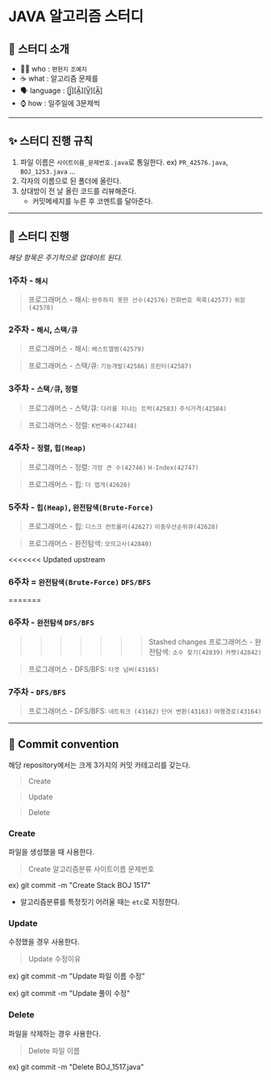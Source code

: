 # JAVA 알고리즘 스터디
## 👀 스터디 소개
- 🙋‍♀️ who : `편현지` `조예지`
- ☕ what : 알고리즘 문제를
- 🗣 language : [J̲̅][A̲̅][V̲̅][A̲̅]
- ⌚ how : 일주일에 3문제씩
---
## ✨ 스터디 진행 규칙
1. 파일 이름은 `사이트이름_문제번호.java`로 통일한다.
    ex) `PR_42576.java`, `BOJ_1253.java` ...
1. 각자의 이름으로 된 폴더에 올린다.
1. 상대방이 전 날 올린 코드를 리뷰해준다.
    - 커밋메세지를 누른 후 코멘트를 달아준다.

---
## 📅 스터디 진행
*해당 항목은 주기적으로 업데이트 된다.*

### 1주차 - `해시`
> 프로그래머스 - 해시: `완주하지 못한 선수(42576)` `전화번호 목록(42577)` `위장(42578)`

### 2주차 - `해시`, `스택/큐`
> 프로그래머스 - 해시: `베스트앨범(42579)`

> 프로그래머스 - 스택/큐: `기능개발(42586)` `프린터(42587)`

### 3주차 - `스택/큐`, `정렬`
> 프로그래머스 - 스택/큐: `다리를 지나는 트럭(42583)` `주식가격(42584)`

> 프로그래머스 - 정렬: `K번째수(42748)`

### 4주차 - `정렬`, `힙(Heap)`
> 프로그래머스 - 정렬: `가장 큰 수(42746)` `H-Index(42747)`

> 프로그래머스 - 힙: `더 맵게(42626)`

### 5주차 - `힙(Heap)`, `완전탐색(Brute-Force)`
> 프로그래머스 - 힙: `디스크 컨트롤러(42627)` `이중우선순위큐(42628)`

> 프로그래머스 - 완전탐색: `모의고사(42840)`

<<<<<<< Updated upstream
### 6주차 = `완전탐색(Brute-Force)` `DFS/BFS`
=======
### 6주차 - `완전탐색` `DFS/BFS`
>>>>>>> Stashed changes
> 프로그래머스 - 완전탐색: `소수 찾기(42839)` `카펫(42842)`

> 프로그래머스 - DFS/BFS: `타겟 넘버(43165)`

### 7주차 - `DFS/BFS`
> 프로그래머스 - DFS/BFS: `네트워크 (43162)` `단어 변환(43163)` `여행경로(43164)` 

---
## 📨 Commit convention
해당 repository에서는 크게 3가지의 커밋 카테고리를 갖는다.
> Create

> Update

> Delete

### Create
파일을 생성했을 때 사용한다.
> Create 알고리즘분류 사이트이름 문제번호

ex) git commit -m "Create Stack BOJ 1517"

- 알고리즘분류를 특정짓기 어려울 때는 `etc`로 지정한다.

### Update
수정했을 경우 사용한다.
> Update 수정이유

ex) git commit -m "Update 파일 이름 수정"  

ex) git commit -m "Update 풀이 수정"

### Delete
파일을 삭제하는 경우 사용한다.

> Delete 파일 이름

ex) git commit -m "Delete BOJ_1517.java"
